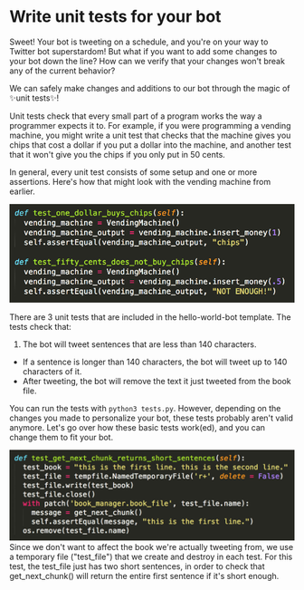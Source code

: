# Write unit tests for your bot

Sweet! Your bot is tweeting on a schedule, and you're on your way to Twitter bot superstardom! But what if you want to add some changes to your bot down the line? How can we verify that your changes won't break any of the current behavior?

We can safely make changes and additions to our bot through the magic of ✨unit tests✨!

Unit tests check that every small part of a program works the way a programmer expects it to. For example, if you were programming a vending machine, you might write a unit test that checks that the machine gives you chips that cost a dollar if you put a dollar into the machine, and another test that it won't give you the chips if you only put in 50 cents. 

In general, every unit test consists of some setup and one or more assertions. Here's how that might look with the vending machine from earlier.

<img src="Screen Shot 2016-07-13 at 12.12.43 AM.png">

There are 3 unit tests that are included in the hello-world-bot template. The tests check that:
1. The bot will tweet sentences that are less than 140 characters.
* If a sentence is longer than 140 characters, the bot will tweet up to 140 characters of it.
* After tweeting, the bot will remove the text it just tweeted from the book file.

You can run the tests with ```python3 tests.py```. However, depending on the changes you made to personalize your bot, these tests probably aren't valid anymore. Let's go over how these basic tests work(ed), and you can change them to fit your bot.

<img src="Screen Shot 2016-07-12 at 11.46.02 PM.png">
Since we don't want to affect the book we're actually tweeting from, we use a temporary file ("test_file") that we create and destroy in each test. For this test, the test_file just has two short sentences, in order to check that get_next_chunk() will return the entire first sentence if it's short enough.

